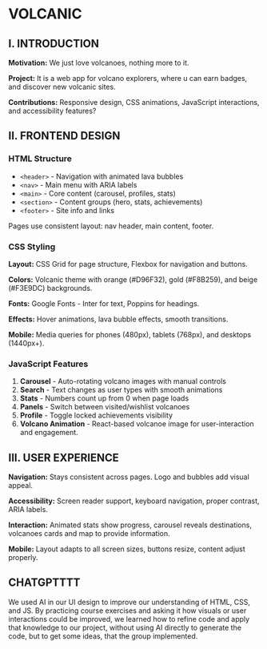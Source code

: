 # VOLCANIC

## I. INTRODUCTION

**Motivation:** We just love volcanoes, nothing more to it.

**Project:** It is a web app for volcano explorers, where u can earn badges, and discover new volcanic sites.

**Contributions:** Responsive design, CSS animations, JavaScript interactions, and accessibility features?

## II. FRONTEND DESIGN

### HTML Structure

- `<header>` - Navigation with animated lava bubbles
- `<nav>` - Main menu with ARIA labels  
- `<main>` - Core content (carousel, profiles, stats)
- `<section>` - Content groups (hero, stats, achievements)
- `<footer>` - Site info and links

Pages use consistent layout: nav header, main content, footer.

### CSS Styling

**Layout:** CSS Grid for page structure, Flexbox for navigation and buttons.

**Colors:** Volcanic theme with orange (#D96F32), gold (#F8B259), and beige (#F3E9DC) backgrounds.

**Fonts:** Google Fonts - Inter for text, Poppins for headings.

**Effects:** Hover animations, lava bubble effects, smooth transitions.

**Mobile:** Media queries for phones (480px), tablets (768px), and desktops (1440px+).

### JavaScript Features

1. **Carousel** - Auto-rotating volcano images with manual controls
2. **Search** - Text changes as user types with smooth animations  
3. **Stats** - Numbers count up from 0 when page loads
4. **Panels** - Switch between visited/wishlist volcanoes
5. **Profile** - Toggle locked achievements visibility
6. **Volcano Animation** - React-based volcanoe image for user-interaction and engagement.

## III. USER EXPERIENCE

**Navigation:** Stays consistent across pages. Logo and bubbles add visual appeal.

**Accessibility:** Screen reader support, keyboard navigation, proper contrast, ARIA labels.

**Interaction:** Animated stats show progress, carousel reveals destinations, volcanoes cards and map to provide information.

**Mobile:** Layout adapts to all screen sizes, buttons resize, content adjust properly.

## CHATGPTTTT

We used AI in our UI design to improve our understanding of HTML, CSS, and JS. By practicing course exercises and asking it how visuals or user interactions could be improved, we learned how to refine code and apply that knowledge to our project, without using AI directly to generate the code, but to get some ideas, that the group implemented.
